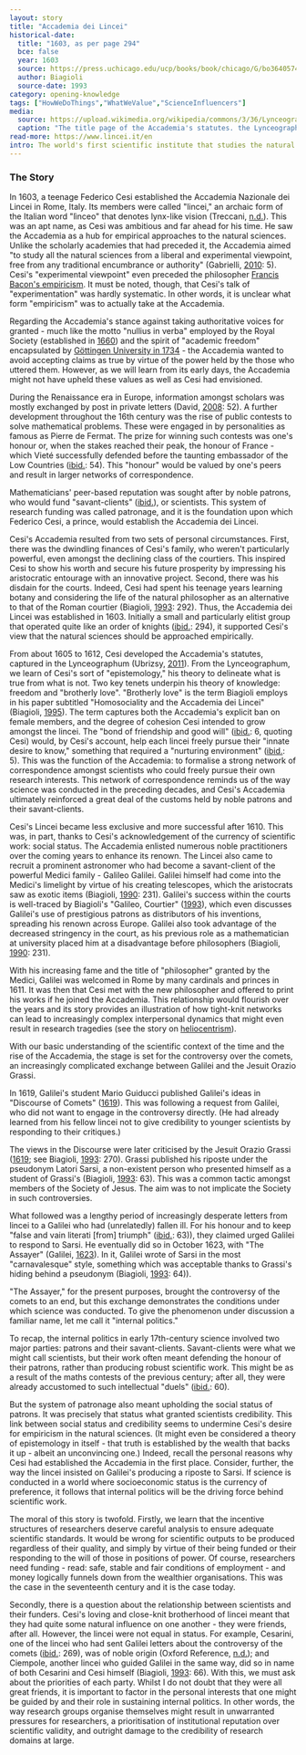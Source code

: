 ```yaml
---
layout: story
title: "Accademia dei Lincei"
historical-date:
  title: "1603, as per page 294"
  bce: false
  year: 1603
  source: https://press.uchicago.edu/ucp/books/book/chicago/G/bo3640574.html
  author: Biagioli
  source-date: 1993
category: opening-knowledge
tags: ["HowWeDoThings","WhatWeValue","ScienceInfluencers"]
media:
  source: https://upload.wikimedia.org/wikipedia/commons/3/36/Lynceographum_title_page.jpg
  caption: "The title page of the Accademia's statutes. the Lynceographum. It includes a large drawing of their logo: a lynx at the centre of a wreath that has a large crown at its top. Source: Wikimedia."
read-more: https://www.lincei.it/en
intro: The world's first scientific institute that studies the natural sciences from an experimental viewpoint is established in Rome, Italy.
---
```

### The Story
In 1603, a teenage Federico Cesi established the Accademia Nazionale dei Lincei in Rome, Italy. Its members were called "lincei," an archaic form of the Italian word "lìnceo" that denotes lynx-like vision (Treccani, [n.d.](https://www.treccani.it/vocabolario/linceo/)). This was an apt name, as Cesi was ambitious and far ahead for his time. He saw the Accademia as a hub for empirical approaches to the natural sciences. Unlike the scholarly academies that had preceded it, the Accademia aimed "to study all the natural sciences from a liberal and experimental viewpoint, free from any traditional encumbrance or authority" (Gabrielli, [2010](https://www.allea.org/wp-content/uploads/2015/09/Italy_Accademia-dei-Lincei.pdf): 5). Cesi's "experimental viewpoint" even preceded the philosopher [Francis Bacon's empiricism](https://www.tiki-toki.com/timeline/entry/1753034/A-History-of-Research-Ethics/#vars!panel=16443473!). It must be noted, though, that Cesi's talk of "experimentation" was hardly systematic. In other words, it is unclear what form "empiricism" was to actually take at the Accademia.

Regarding the Accademia's stance against taking authoritative voices for granted - much like the motto "nullius in verba" employed by the Royal Society (established in [1660](https://www.tiki-toki.com/timeline/entry/1753034/A-History-of-Research-Ethics/#vars!panel=16443519!)) and the spirit of "academic freedom" encapsulated by [Göttingen University in 1734](https://www.tiki-toki.com/timeline/entry/1753034/A-History-of-Research-Ethics/#vars!panel=16443610!) - the Accademia wanted to avoid accepting claims as true by virtue of the power held by the those who uttered them. However, as we will learn from its early days, the Accademia might not have upheld these values as well as Cesi had envisioned.

During the Renaissance era in Europe, information amongst scholars was mostly exchanged by post in private letters (David, [2008](https://doi.org/10.2202/1932-0213.1040): 52). A further development throughout the 16th century was the rise of public contests to solve mathematical problems. These were engaged in by personalities as famous as Pierre de Fermat. The prize for winning such contests was one's honour or, when the stakes reached their peak, the honour of France - which Vieté successfully defended before the taunting embassador of the Low Countries ([ibid.](https://doi.org/10.2202/1932-0213.1040): 54). This "honour" would be valued by one's peers and result in larger networks of correspondence.

Mathematicians' peer-based reputation was sought after by noble patrons, who would fund "savant-clients" ([ibid.](https://doi.org/10.2202/1932-0213.1040)), or scientists. This system of research funding was called patronage, and it is the foundation upon which Federico Cesi, a prince, would establish the Accademia dei Lincei.

Cesi's Accademia resulted from two sets of personal circumstances. First, there was the dwindling finances of Cesi's family, who weren't particularly powerful, even amongst the declining class of the courtiers. This inspired Cesi to show his worth and secure his future prosperity by impressing his aristocratic entourage with an innovative project. Second, there was his disdain for the courts. Indeed, Cesi had spent his teenage years learning botany and considering the life of the natural philosopher as an alternative to that of the Roman courtier (Biagioli, [1993](https://press.uchicago.edu/ucp/books/book/chicago/G/bo3640574.html): 292). Thus, the Accademia dei Lincei was established in 1603. Initially a small and particularly elitist group that operated quite like an order of knights ([ibid.](https://press.uchicago.edu/ucp/books/book/chicago/G/bo3640574.html): 294), it supported Cesi's view that the natural sciences should be approached empirically.

From about 1605 to 1612, Cesi developed the Accademia's statutes, captured in the Lynceographum (Ubrizsy, [2011](http://dx.doi.org/10.18352/studium.1555)). From the Lynceographum, we learn of Cesi's sort of "epistemology," his theory to delineate what is true from what is not. Two key tenets underpin his theory of knowledge: freedom and "brotherly love". "Brotherly love" is the term Biagioli employs in his paper subtitled "Homosociality and the Accademia dei Lincei" (Biagioli, [1995](https://doi.org/10.1353/con.1995.0010)). The term captures both the Accademia's explicit ban on female members, and the degree of cohesion Cesi intended to grow amongst the lincei. The "bond of friendship and good will" ([ibid.](https://doi.org/10.1353/con.1995.0010): 6, quoting Cesi) would, by Cesi's account, help each lincei freely pursue their "innate desire to know," something that required a "nurturing environment" ([ibid.](https://doi.org/10.1353/con.1995.0010): 5). This was the function of the Accademia: to formalise a strong network of correspondence amongst scientists who could freely pursue their own research interests. This network of correspondence reminds us of the way science was conducted in the preceding decades, and Cesi's Accademia ultimately reinforced a great deal of the customs held by noble patrons and their savant-clients.

Cesi's Lincei became less exclusive and more successful after 1610. This was, in part, thanks to Cesi's acknowledgement of the currency of scientific work: social status. The Accademia enlisted numerous noble practitioners over the coming years to enhance its renown. The Lincei also came to recruit a prominent astronomer who had become a savant-client of the powerful Medici family - Galileo Galilei. Galilei himself had come into the Medici's limelight by virtue of his creating telescopes, which the aristocrats saw as exotic items (Biagioli, [1990](https://www.jstor.org/stable/233685): 231). Galilei's success within the courts is well-traced by Biagioli's "Galileo, Courtier" ([1993](https://press.uchicago.edu/ucp/books/book/chicago/G/bo3640574.html)), which even discusses Galilei's use of prestigious patrons as distributors of his inventions, spreading his renown across Europe. Galilei also took advantage of the decreased stringency in the court, as his previous role as a mathematician at university placed him at a disadvantage before philosophers (Biagioli, [1990](https://www.jstor.org/stable/233685): 231).

With his increasing fame and the title of "philosopher" granted by the Medici, Galilei was welcomed in Rome by many cardinals and princes in 1611. It was then that Cesi met with the new philosopher and offered to print his works if he joined the Accademia. This relationship would flourish over the years and its story provides an illustration of how tight-knit networks can lead to increasingly complex interpersonal dynamics that might even result in research tragedies (see the story on [heliocentrism](https://www.tiki-toki.com/timeline/entry/1753034/A-History-of-Research-Ethics/#vars!panel=16443483!)).

With our basic understanding of the scientific context of the time and the rise of the Accademia, the stage is set for the controversy over the comets, an increasingly complicated exchange between Galilei and the Jesuit Orazio Grassi.

In 1619, Galilei's student Mario Guiducci published Galilei's ideas in "Discourse of Comets" ([1619](https://ou-primo.hosted.exlibrisgroup.com/permalink/f/sl6asd/NORMANLAW_ALMA21416310070002042)). This was following a request from Galilei, who did not want to engage in the controversy directly. (He had already learned from his fellow lincei not to give credibility to younger scientists by responding to their critiques.)

The views in the Discourse were later criticised by the Jesuit Orazio Grassi ([1619](https://echo.mpiwg-berlin.mpg.de/ECHOdocuView?mode=imagepath&url=/permanent/library/HG3PRU30/pageimg); see Biagioli, [1993](https://press.uchicago.edu/ucp/books/book/chicago/G/bo3640574.html): 270). Grassi published his riposte under the pseudonym Latori Sarsi, a non-existent person who presented himself as a student of Grassi's (Biagioli, [1993](https://press.uchicago.edu/ucp/books/book/chicago/G/bo3640574.html): 63). This was a common tactic amongst members of the Society of Jesus. The aim was to not implicate the Society in such controversies.

What followed was a lengthy period of increasingly desperate letters from lincei to a Galilei who had (unrelatedly) fallen ill. For his honour and to keep "false and vain literati [from] triumph" ([ibid.](https://press.uchicago.edu/ucp/books/book/chicago/G/bo3640574.html): 63)), they claimed urged Galilei to respond to Sarsi. He eventually did so in October 1623, with "The Assayer" (Galilei, [1623](https://web.stanford.edu/~jsabol/certainty/readings/Galileo-Assayer.pdf)). In it, Galilei wrote of Sarsi in the most "carnavalesque" style, something which was acceptable thanks to Grassi's hiding behind a pseudonym (Biagioli, [1993](https://press.uchicago.edu/ucp/books/book/chicago/G/bo3640574.html): 64)).

"The Assayer," for the present purposes, brought the controversy of the comets to an end, but this exchange demonstrates the conditions under which science was conducted. To give the phenomenon under discussion a familiar name, let me call it "internal politics."

To recap, the internal politics in early 17th-century science involved two major parties: patrons and their savant-clients. Savant-clients were what we might call scientists, but their work often meant defending the honour of their patrons, rather than producing robust scientific work. This might be as a result of the maths contests of the previous century; after all, they were already accustomed to such intellectual "duels" ([ibid.](https://press.uchicago.edu/ucp/books/book/chicago/G/bo3640574.html): 60).

But the system of patronage also meant upholding the social status of patrons. It was precisely that status what granted scientists credibility. This link between social status and credibility seems to undermine Cesi's desire for empiricism in the natural sciences. (It might even be considered a theory of epistemology in itself - that truth is established by the wealth that backs it up - albeit an unconvincing one.) Indeed, recall the personal reasons why Cesi had established the Accademia in the first place. Consider, further, the way the lincei insisted on Galilei's producing a riposte to Sarsi. If science is conducted in a world where socioeconomic status is the currency of preference, it follows that internal politics will be the driving force behind scientific work.

The moral of this story is twofold. Firstly, we learn that the incentive structures of researchers deserve careful analysis to ensure adequate scientific standards. It would be wrong for scientific outputs to be produced regardless of their quality, and simply by virtue of their being funded or their responding to the will of those in positions of power. Of course, researchers need funding - read: safe, stable and fair conditions of employment - and money logically funnels down from the wealthier organisations. This was the case in the seventeenth century and it is the case today.

Secondly, there is a question about the relationship between scientists and their funders. Cesi's loving and close-knit brotherhood of lincei meant that they had quite some natural influence on one another - they were friends, after all. However, the lincei were not equal in status. For example, Cesarini, one of the lincei who had sent Galilei letters about the controversy of the comets ([ibid.](https://press.uchicago.edu/ucp/books/book/chicago/G/bo3640574.html): 269), was of noble origin (Oxford Reference, [n.d.](https://www.oxfordreference.com/view/10.1093/oi/authority.20110803095559905)); and Ciempole, another lincei who guided Galilei in the same way, did so in name of both Cesarini and Cesi himself (Biagioli, [1993](https://press.uchicago.edu/ucp/books/book/chicago/G/bo3640574.html): 66). With this, we must ask about the priorities of each party. Whilst I do not doubt that they were all great friends, it is important to factor in the personal interests that one might be guided by and their role in sustaining internal politics. In other words, the way research groups organise themselves might result in unwarranted pressures for researchers, a prioritisation of institutional reputation over scientific validity, and outright damage to the credibility of research domains at large.
